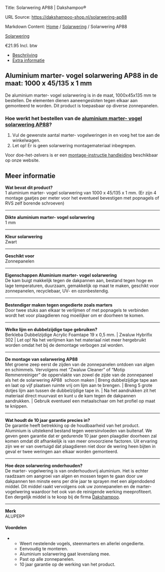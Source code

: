 Title: Solarwering AP88 | Dakshampoo®

URL Source: https://dakshampoo-shop.nl/solarwering-ap88

Markdown Content:
[Home](https://www.dakshampoo-shop.nl/) / [Solarwering](https://www.dakshampoo-shop.nl/solarwering/) / Solarwering AP88

[Solarwering](https://www.dakshampoo-shop.nl/solarwering/)

€21.95 Incl. btw

*   [Beschrijving](#tab-description)
*   [Extra informatie](#tab-additional_information)

Aluminium marter- vogel solarwering AP88 in de maat: 1000 x 45/135 x 1 mm
-------------------------------------------------------------------------

De aluminium marter- vogel solarwering is in de maat, 1000x45x135 mm te bestellen. De elementen dienen aaneengesloten tegen elkaar aan gemonteerd te worden. Dit product is toepasbaar op diverse zonnepanelen.

### Hoe werkt het bestellen van de [aluminium marter- vogel solarwering AP88](https://www.dakshampoo-shop.nl/product-categorie/zonnepanelen-bescherming/)?

1.  Vul de gewenste aantal marter- vogelweringen in en voeg het toe aan de winkelwagen.
2.  Let op! Er is geen solarwering montagemateriaal inbegrepen.

Voor doe-het-zelvers is er een [montage-instructie handleiding](https://www.dakshampoo-shop.nl/montage-instructies/) beschikbaar op onze website.

Meer informatie
---------------

**Wat bevat dit product?**  
1 aluminium marter- vogel solarwering van 1000 x 45/135 x 1 mm. (Er zijn 4 montage gaatjes per meter voor het eventueel bevestigen met popnagels of RVS zelf borende schroeven)

* * *

**Dikte aluminium marter- vogel solarwering**  
1 mm

* * *

**Kleur solarwering**  
Zwart

* * *

**Geschikt voor**  
Zonnepanelen

* * *

**Eigenschappen Aluminium marter- vogel solarwering**  
De kam buigt makkelijk tegen de dakpannen aan, bestand tegen hoge en lage temperaturen, duurzaam, gemakkelijk op maat te maken, geschikt voor zonnepanelen, recyclebaar, UV- en ozonbestendig.

* * *

**Bestendiger maken tegen ongedierte zoals marters**  
Door twee stuks aan elkaar te verlijmen of met popnagels te verbinden wordt het voor plaagdieren nog moeilijker om er doorheen te komen.

* * *

**Welke lijm en dubbelzijdige tape gebruiken?**  
Berkleba Dubbelzijdige Acrylic Foamtape 19 x 0,5 mm. | Zwaluw Hybrifix 302 | Let op! Na het verlijmen kan het materiaal niet meer hergebruikt worden omdat het bij de demontage verbogen zal worden.

* * *

**De montage van solarwering AP88**  
Met groene zeep eerst de zijden van de zonnepanelen ontdoen van algen en schimmels. Vervolgens met “Zwaluw Cleaner” of “Motip Remmenreiniger” de oppervlakte van zowel de zijde van de zonnepaneel als het de solarwering AP88  schoon maken | Breng dubbelzijdige tape aan en laat op vijf plaatsen ruimte vrij om lijm aan te brengen. | Breng 5 grote dotjes lijm aan tussen de dubbelzijdige tape in. | Na het aandrukken zit het materiaal direct muurvast en kunt u de kam tegen de dakpannen aandrukken. | Gebruik eventueel een metaalschaar om het profiel op maat te knippen.

* * *

**Wat houdt de 10 jaar garantie precies in?**  
De garantie heeft betrekking op de houdbaarheid van het product. Aluminium is uitstekend bestand tegen weersinvloeden van buitenaf. We geven geen garantie dat er gedurende 10 jaar geen plaagdier doorheen zal komen omdat dit afhankelijk is van meer onvoorziene factoren. Uit ervaring zijn we er van overtuigd dat plaagdieren niet door de wering heen bijten in geval er twee weringen aan elkaar worden gemonteerd.

* * *

**Hoe deze solarwering onderhouden?**  
De marter- vogelwering is van onderhoudsvrij aluminium. Het is echter raadzaam om aangroei van algen en mossen tegen te gaan door uw dakpannen ten minste eens per drie jaar te sprayen met een algendodend middel. Dit middel raakt vervolgens ook uw zonnepanelen en de marter- vogelwering waardoor het ook van de reinigende werking meeprofiteert. Een dergelijk middel is te koop bij de firma [Dakshampoo](http://www.biologischedakshampoo.nl/).

* * *

**Merk**  
ALUPER®

#### Voordelen

*   *   Weert nestelende vogels, steenmarters en allerlei ongedierte.
    *   Eenvoudig te monteren.
    *   Aluminium solarwering gaat levenslang mee.
    *   Past op alle zonnepanelen.
    *   10 jaar garantie op de werking van het product.
